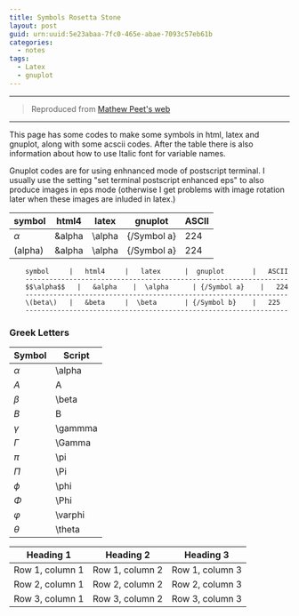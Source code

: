 ```yaml
---
title: Symbols Rosetta Stone
layout: post
guid: urn:uuid:5e23abaa-7fc0-465e-abae-7093c57eb61b
categories:
  - notes
tags:
  - Latex
  - gnuplot
---
```



---

> Reproduced from [Mathew Peet's web](http://mathewpeet.org/lists/symbols/)

---

This page has some codes to make some symbols in html, latex and gnuplot, along with some acscii codes. After the table there is also information about how to use Italic font for variable names.

Gnuplot codes are for using enhnanced mode of postscript terminal. I usually use the setting "set terminal postscript enhanced eps" to 
also produce images in eps mode (otherwise I get problems with image rotation later when these images are inluded in latex.)

symbol | html4 | latex | gnuplot | ASCII
--- | --- | --- | --- | ---
$\alpha$ | &alpha | \alpha | {/Symbol a} | 224
\(alpha\) | &alpha | \alpha | {/Symbol a} | 224


```
    symbol     |   html4     |   latex      |  gnuplot       |   ASCII 
    ------------------------------------------------------------------
    $$\alpha$$   |   &alpha    |  \alpha      | {/Symbol a}    |   224
    ------------------------------------------------------------------
    \(beta\)   |   &beta     |  \beta       | {/Symbol b}    |   225
    ------------------------------------------------------------------
```



### Greek Letters
Symbol    | Script
----------|-------
$\alpha$  |\alpha
$A$       |A
$\beta$   |\beta
$B$         |B
$\gamma$  |\gammma
$\Gamma$  |\Gamma
$\pi$     |\pi
$\Pi$     |\Pi
$\phi$    |\phi
$\Phi$    |\Phi
$\varphi$ |\varphi
$\theta$  |\theta

| Heading 1 | Heading 2 | Heading 3 |
| --------- | --------- | --------- |
| Row 1, column 1 | Row 1, column 2 | Row 1, column 3|
| Row 2, column 1 | Row 2, column 2 | Row 2, column 3|
| Row 3, column 1 | Row 3, column 2 | Row 3, column 3|
